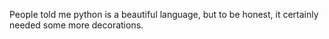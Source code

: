 People told me python is a beautiful language, but to be honest, it certainly needed some more decorations.
